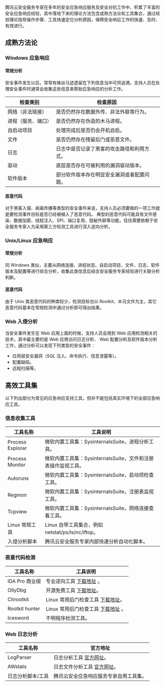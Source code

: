 腾讯云安全服务专家在多年的安全应急响应服务及安全对抗工作中，积累了丰富的安全应急响应经验，其中落地下来的理论方法包含成熟方法论和工具集合，通过经验理论指导操作步骤、工具快速定位分析原因，保障安全响应工作的快速、及时、有效进行。
## 成熟方法论
### Windows 应急响应
#### 常规分析
安全事件发生以后，常常有蛛丝马迹遗留在下列信息当中可供追溯，支持人员在处理安全事件时通常会收集这些信息来帮助应急响应的分析工作。

检查类别	| 检查原因
---|--- 
网络（非法链接）		|是否仍然存在数据外传、非法外联等行为。
进程（服务、端口）	|	是否仍然存在伪造的木马进程。
自启动项目		|处理完成后是否仍会开机自启。
文件		|是否仍然存在残留后门或恶意文件。
日志		|日志中是否记录了黑客的攻击路径和利用方式。
驱动	|	底层是否存在可被利用的漏洞驱动版本。
软件版本		|部分软件版本存在明显安全漏洞或者配置问题。

#### 恶意代码
对于黑客入侵、病毒传播等类型的安全事件来说，支持人员必须要做的一项工作就是要检测事件目标是否已经被植入了恶意代码。
典型的恶意代码可能具有文件感染、数据加密、线程注入、SPI、端口复用、隐秘外联等功能，往往需要依赖于安全服务专家人为采用第三方检测工具进行深入逆向分析。

### Unix/Linux 应急响应
#### 常规分析
同 Windows 类似，主要从网络连接、进程状态、自启动项目、文件、日志、软件版本及配置等进行综合分析，收集此类信息后结合安全服务专家经验进行关联分析判断。
#### 恶意代码 
由于 Unix 类恶意代码的种类较少，检测目标也以 Rootkit、木马文件为主，其它恶意代码基本在常规检测中通过分析即可得出结果。

### Web 入侵分析
当安全事件发生在 Web 应用上面的时候，支持人员会用到 Web 应用检测相关的技术，其中最主要的是 Web 应用访问日志分析、 Web 配置分析及软件版本分析工作，通过分析可以发现下列类型的安全事件：
- 应用层安全漏洞（SQL 注入、命令执行、信息泄露等）。
- 配置缺陷。
- 远程扫描等。

## 高效工具集
以下列出部分为常见的应急响应支持工具，但并不能包括真实环境下的全部应急响应工具。
### 信息收集工具

工具名称	|工具说明
---|--- 
Process Explorer	| 微软内置工具集：SysinternalsSuite，进程分析工具。
Process Monitor 	|	微软内置工具集：SysinternalsSuite，文件和注册表操作监视工具。
Autoruns		|微软内置工具集：SysinternalsSuite，启动项检查工具。
Regmon		|微软内置工具集：SysinternalsSuite，注册表监视工具。
Tcpview		|微软内置工具集：SysinternalsSuite，网络连接查看工具。
Linux 常规工具	|	Linux 自带工具集合，例如 netstat/ps/ls/nc/iftop。
入侵分析脚本	|	腾讯云安全服务专家内部快速分析自动化脚本。

### 恶意代码检测
工具名称	|工具说明
---|--- 
IDA Pro 商业版|	专业逆向工具 [下载地址](https://www.hex-rays.com/products/ida/support/download.shtml) 。
OllyDbg	|开源免费工具 [下载地址](http://www.ollydbg.de/)。
Chrootkit	| Linux 常用后门检查工具 [下载地址](http://www.chkrootkit.org)。
Rootkit hunter |	Linux 常用后门检查工具 [下载地址](http://rkhunter.sourceforge.net/) 。
Icesword |不明程序检测工具。

### Web 日志分析

工具名称 |	官方地址
---|--- 
LogParser	 |日志分析工具 [官方网址](http://www.microsoft.com)。
AWstats |	日志文件分析工具 [官方网址](http://awstats.sourceforge.net/)。
日志分析脚本/工具 |	腾讯云安全应急响应服务专家自用工具集。
